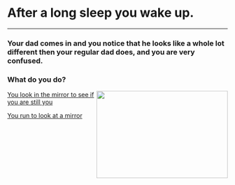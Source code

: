 # After a long sleep you wake up.
---

### Your dad comes in and you notice that he looks like a whole lot different then your regular dad does, and you are very confused.

### What do you do?


 <img src="!https://github.com/fatjond0413/CYOA/assets/146867501/8dc642ee-f56e-4045-b9a4-6de3a2353af3
" width="300" img align="right" width="100" height="200">


[You look in the mirror to see if you are still you](you.md)

[You run to look at a mirror](alien.md)

